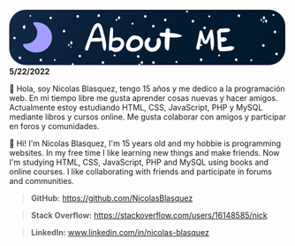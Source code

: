 ![Alt text](https://github.com/NicolasBlasquez/Introduciendome/raw/main/Assets/AboutMe.svg)**5/22/2022**

👋 Hola, soy Nicolas Blasquez, tengo 15 años y me dedico a la programación web. En mi tiempo libre me gusta aprender cosas nuevas y hacer amigos. Actualmente estoy estudiando HTML, CSS, JavaScript, PHP y MySQL mediante libros y cursos online. Me gusta colaborar con amigos y participar en foros y comunidades.

👋 Hi! I'm Nicolas Blasquez, I'm 15 years old and my hobbie is programming websites. In my free time I like learning new things and make friends. Now I'm studying HTML, CSS, JavaScript, PHP and MySQL using books and online courses. I like collaborating with friends and participate in forums and communities.

>**GitHub:** https://github.com/NicolasBlasquez

>**Stack Overflow:** https://stackoverflow.com/users/16148585/nick

>**LinkedIn:** www.linkedin.com/in/nicolas-blasquez
